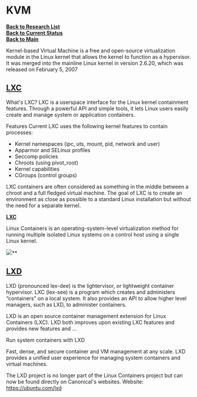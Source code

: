 # KVM

**[Back to Research List](../../research_list.md)**\
**[Back to Current Status](../../../development/status/weekly/current_status.md)**\
**[Back to Main](../../../README.md)**

Kernel-based Virtual Machine is a free and open-source virtualization module in the Linux kernel that allows the kernel to function as a hypervisor. It was merged into the mainline Linux kernel in version 2.6.20, which was released on February 5, 2007

## **[LXC](https://linuxcontainers.org/)**

What's LXC?
LXC is a userspace interface for the Linux kernel containment features. Through a powerful API and simple tools, it lets Linux users easily create and manage system or application containers.

Features
Current LXC uses the following kernel features to contain processes:

- Kernel namespaces (ipc, uts, mount, pid, network and user)
- Apparmor and SELinux profiles
- Seccomp policies
- Chroots (using pivot_root)
- Kernel capabilities
- CGroups (control groups)

LXC containers are often considered as something in the middle between a chroot and a full fledged virtual machine. The goal of LXC is to create an environment as close as possible to a standard Linux installation but without the need for a separate kernel.

**[LXC](https://en.wikipedia.org/wiki/LXC)**

Linux Containers is an operating-system-level virtualization method for running multiple isolated Linux systems on a control host using a single Linux kernel.

![](https://www.google.com/search?q=lxc&sca_esv=3cf5305f7235dc23&sxsrf=ADLYWILpJFX7lpjRo24WLT6Xggfo430yEg:1715974949367&tbm=isch&source=iu&ictx=1&vet=1&fir=Hm4tK8wga_iVnM%252C6c0J6CBeF0bWPM%252C_%253BwHVTtkDd1wMFHM%252C8VgKCgQ9mQ9nYM%252C_%253BW8eVdY2Jem44VM%252CWMMzuSiXLo1sYM%252C_%253Bj7vy3NHwmKs1PM%252Ch5e8TMv4ild7dM%252C_%253BwgUChO6DRTBqMM%252CNT4dOhOeGP0iZM%252C_&usg=AI4_-kSJD70T71wVq9TCikdk-H72cKv_NQ&sa=X&ved=2ahUKEwizobPquJWGAxVPnokEHZF5DaoQ_h16BAhgEAE#imgrc=W8eVdY2Jem44VM)**

## **[LXD](https://www.techtarget.com/searchitoperations/definition/LXD-Linux-container-hypervisor)**

LXD (pronounced lex-dee) is the lightervisor, or lightweight container hypervisor. LXC (lex-see) is a program which creates and administers “containers” on a local system. It also provides an API to allow higher level managers, such as LXD, to administer containers.

LXD is an open source container management extension for Linux Containers (LXC). LXD both improves upon existing LXC features and provides new features and ...

Run system containers with LXD

Fast, dense, and secure container and VM management at any scale. LXD provides a unified user experience for managing system containers and virtual machines.

The LXD project is no longer part of the Linux Containers project but can now be found directly on Canonical's websites. Website: <https://ubuntu.com/lxd>
